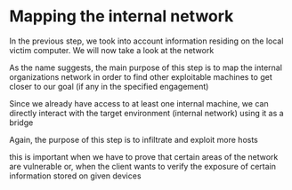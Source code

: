 

# Mapping the internal network 

In the previous step, we took into account information residing on the local 
victim computer. We will now take a look at the network 


As the name suggests, the main purpose of this step is to map the internal 
organizations network in order to find other exploitable machines to get closer 
to our goal (if any in the specified engagement) 

Since we already have access to at least one internal machine, we can directly 
interact with the target environment (internal network) using it as a bridge

Again, the purpose of this step is to infiltrate and exploit more hosts

this is important when we have to prove that certain areas of the network are 
vulnerable or, when the client wants to verify the exposure of certain
information stored on given devices